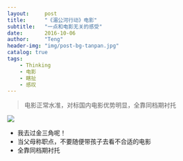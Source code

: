 ```yaml
---
layout:     post
title:      "《湄公河行动》电影"
subtitle:   "一点和电影无关的感受"
date:       2016-10-06
author:     "Teng"
header-img: "img/post-bg-tanpan.jpg"
catalog: true
tags:
    - Thinking
    - 电影
    - 瞎扯
    - 感叹
---
```


> 电影正常水准，对标国内电影优势明显，全靠同档期衬托

![](http://7xtgob.com1.z0.glb.clouddn.com/16-10-6/53476314.jpg)
- 我去过金三角呢！
- 当父母称职点，不要随便带孩子去看不合适的电影
- 全靠同档期衬托